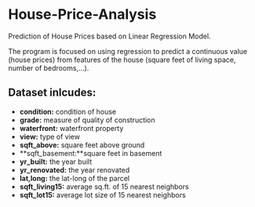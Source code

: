 # House-Price-Analysis
Prediction of House Prices based on Linear Regression Model.

The program is focused on using regression to predict a continuous value (house prices) from features of the house (square feet of living space, number of bedrooms,...).

## Dataset inlcudes:

+ **condition:**    condition of house		
+ **grade:**        measure of quality of construction				
+ **waterfront:**   waterfront property				
+ **view:**         type of view				
+ **sqft_above:**   square feet above ground				
+ **sqft_basement:**square feet in basement				
+ **yr_built:** the year built				
+ **yr_renovated:** the year renovated				
+ **lat,long:** the lat-long of the parcel				
+ **sqft_living15:** average sq.ft. of 15 nearest neighbors 				
+ **sqft_lot15:** average lot size of 15 nearest neighbors 
